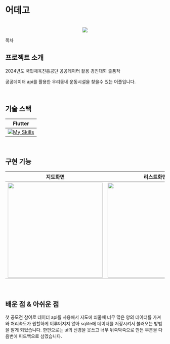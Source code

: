 # 어데고

<p align="center">
  <br>
     <img src="https://github.com/user-attachments/assets/fb4c3a14-d52d-403c-b118-f741ba61bdcf">
  <br>
</p>

목차

## 프로젝트 소개

<p align="justify">
2024년도 국민체육진흥공단 공공데이터 활용 경진대회 출품작
</p>
<p>
공공데이터 api를 활용한 우리동네 운동시설을 찾을수 있는 어플입니다.
</p>

<br>

## 기술 스택

| Flutter |
| :--------: |
|[![My Skills](https://skillicons.dev/icons?i=flutter&theme=light)](https://skillicons.dev)|

<br>

## 구현 기능

|지도화면|리스트화면|ai운동추천|즐겨찾기|
|:---:|:---:|:---:|:---:|
|<img src="https://github.com/user-attachments/assets/19a8b465-b68d-4120-852c-c63c0eb8d078" width="300"/>|<img src="https://github.com/user-attachments/assets/0715fbbc-ef11-4551-b672-86754ddc9927" width="300"/>|<img src="https://github.com/user-attachments/assets/e8681d43-f9f5-4c20-a232-9e794e35114f" width="300"/>|<img src="https://github.com/user-attachments/assets/795a7c9d-8031-4f44-adce-907005acba59" width="300"/>|


<br>

## 배운 점 & 아쉬운 점

첫 공모전 참여로 데이터 api를 사용해서 지도에 띄울때 너무 많은 양의 데이터를 가져와 처리속도가 원할하게 이루어지지 않아 sqlite에 데이터를 저장시켜서 불러오는 방법을 알게 되었습니다.
한편으로는 ui의 신경을 못쓰고 너무 뒤죽박죽으로 만든 부분을 다음번에 피드백으로 삼겠습니다.

<p align="justify">

</p>

<br>
